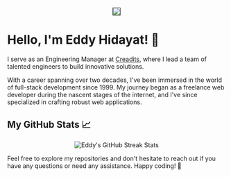<p align="center">
  <img src="https://www.gravatar.com/avatar/5e4e7dde9774722ae87ace7fac0e594d?s=200" border="1"/>
</p>

# Hello, I'm Eddy Hidayat! 👋

I serve as an Engineering Manager at [Creadits](https://github.com/refuel4), where I lead a team of talented engineers to build innovative solutions.

With a career spanning over two decades, I've been immersed in the world of full-stack development since 1999. My journey began as a freelance web developer during the nascent stages of the internet, and I've since specialized in crafting robust web applications.

## My GitHub Stats 📈

<p align="center">
  <img src="https://streak-stats.demolab.com?user=eddyvlad&theme=violet-punch&background=000000" alt="Eddy's GitHub Streak Stats">
</p>

Feel free to explore my repositories and don't hesitate to reach out if you have any questions or need any assistance. Happy coding! 🚀
